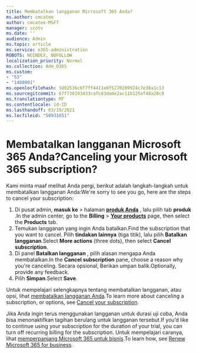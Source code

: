 ```yaml
---
title: Membatalkan langganan Microsoft 365 Anda?
ms.author: cmcatee
author: cmcatee-MSFT
manager: scotv
ms.date: ''
audience: Admin
ms.topic: article
ms.service: o365-administration
ROBOTS: NOINDEX, NOFOLLOW
localization_priority: Normal
ms.collection: Adm_O365
ms.custom:
- "53"
- "1400001"
ms.openlocfilehash: 3d02536c6f7ff4411e0f5270209924c7e38a1c13
ms.sourcegitcommit: 67f738193433cafc83dade2ac11b125af48a28c0
ms.translationtype: MT
ms.contentlocale: id-ID
ms.lasthandoff: 03/19/2021
ms.locfileid: "50931651"
---
```

# <a name="canceling-your-microsoft-365-subscription"></a><span data-ttu-id="f3732-102">Membatalkan langganan Microsoft 365 Anda?</span><span class="sxs-lookup"><span data-stu-id="f3732-102">Canceling your Microsoft 365 subscription?</span></span>

<span data-ttu-id="f3732-103">Kami minta maaf melihat Anda pergi, berikut adalah langkah-langkah untuk membatalkan langganan Anda:</span><span class="sxs-lookup"><span data-stu-id="f3732-103">We're sorry to see you go, here are the steps to cancel your subscription:</span></span>

1. <span data-ttu-id="f3732-104">Di pusat admin, **masuk ke**  >  halaman **[produk Anda](https://go.microsoft.com/fwlink/p/?linkid=842054)** , lalu pilih tab **produk** .</span><span class="sxs-lookup"><span data-stu-id="f3732-104">In the admin center, go to the **Billing** > **[Your products](https://go.microsoft.com/fwlink/p/?linkid=842054)** page, then select the **Products** tab.</span></span>
2. <span data-ttu-id="f3732-105">Temukan langganan yang ingin Anda batalkan.</span><span class="sxs-lookup"><span data-stu-id="f3732-105">Find the subscription that you want to cancel.</span></span> <span data-ttu-id="f3732-106">Pilih **tindakan lainnya** (tiga titik), lalu pilih **Batalkan langganan**.</span><span class="sxs-lookup"><span data-stu-id="f3732-106">Select **More actions** (three dots), then select **Cancel subscription**.</span></span>
3. <span data-ttu-id="f3732-107">Di panel **Batalkan langganan** , pilih alasan mengapa Anda membatalkan.</span><span class="sxs-lookup"><span data-stu-id="f3732-107">In the **Cancel subscription** pane, choose a reason why you're canceling.</span></span> <span data-ttu-id="f3732-108">Secara opsional, Berikan umpan balik.</span><span class="sxs-lookup"><span data-stu-id="f3732-108">Optionally, provide any feedback.</span></span>
4. <span data-ttu-id="f3732-109">Pilih **Simpan**.</span><span class="sxs-lookup"><span data-stu-id="f3732-109">Select **Save**.</span></span>

<span data-ttu-id="f3732-110">Untuk mempelajari selengkapnya tentang membatalkan langganan, atau opsi, lihat [membatalkan langganan Anda](https://docs.microsoft.com/microsoft-365/commerce/subscriptions/cancel-your-subscription).</span><span class="sxs-lookup"><span data-stu-id="f3732-110">To learn more about canceling a subscription, or options, see [Cancel your subscription](https://docs.microsoft.com/microsoft-365/commerce/subscriptions/cancel-your-subscription).</span></span>

<span data-ttu-id="f3732-111">Jika Anda ingin terus menggunakan langganan untuk durasi uji coba, Anda bisa menonaktifkan tagihan berulang untuk langganan tersebut.</span><span class="sxs-lookup"><span data-stu-id="f3732-111">If you’d like to continue using your subscription for the duration of your trial, you can turn off recurring billing for the subscription.</span></span> <span data-ttu-id="f3732-112">Untuk mempelajari caranya, lihat [memperpanjang Microsoft 365 untuk bisnis](https://docs.microsoft.com/microsoft-365/commerce/subscriptions/renew-your-subscription).</span><span class="sxs-lookup"><span data-stu-id="f3732-112">To learn how, see [Renew Microsoft 365 for business](https://docs.microsoft.com/microsoft-365/commerce/subscriptions/renew-your-subscription).</span></span>